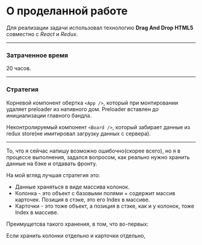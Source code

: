 # О проделанной работе
Для реализации задачи использовал технологию **Drag And Drop HTML5** совместно с *React* и *Redux*.
***
### Затраченное время 
20 часов.
***
### Стратегия
Корневой компонент обертка `<App />`, который при монтировании удаляет preloader из нативного дом. Preloader вставлен до инициализации главного бандла.

Неконтролируемый компонент `<Board />`, который забирает данные из redux store(не имитировал загрузку данных с сервера).

***
То, что я сейчас напишу возможно ошибочно(скорее всего), но я в процессе выполнения, задался вопросом, как реально нужно хранить данные на бэке и отдавать фронту.

На мой вгляд лучшая стратегия это:
 - Данные храняться в виде массива колонок.
 - Колонка - это объект с базовыми полями + содержит массив карточек. Позиция в стэке, это его Index в массиве. 
 - Карточки - это тоже объект, а позиция в стэке, как и у колонок, тоже Index в массиве.

Преимущетсва такого хранения, в том, что во-первых:


Если хранить колонки отдельно и карточки отдельно, 
